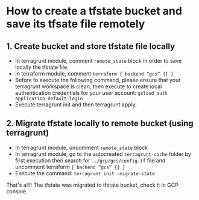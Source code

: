 # How to create a tfstate bucket and save its tfsate file remotely

## 1. Create bucket and store tfstate file locally
- In terragrunt module, comment `remote_state` block in order to save locally the tfstate file.
- In terraform module, comment `terraform { backend “gcs” {} }`
- Before to execute the following command, please ensure that your terragrunt workspace is clean, then execute to create local authentication credentials for your user account:
`gcloud auth application-default login`
- Execute terragrunt init and then terragrunt apply.

## 2. Migrate tfstate locally to remote bucket (using terragrunt)
- In terragrunt module, uncomment `remote_state` block
- In terragrunt module, go to the autocreated `terragrunt-cache` folder by first execution then search for `../gcp/gcs/config.tf` file and uncomment terraform `{ backend “gcs” {} }`
- Execute the command:
`terragrunt init -migrate-state`

That's all!! The tfstate was migrated to tfstate bucket, check it in GCP console.
